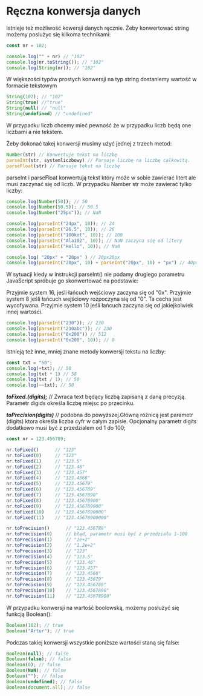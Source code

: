# Ręczna konwersja danych

Istnieje też możliwość kowersji danych ręcznie.
Żeby konwertować string możemy poslużyc się kilkoma technikami:

```js
const nr = 102;

console.log("" + nr) // "102"
console.log(nr.toString()); // "102"
console.log(String(nr)); // "102"
```

W większości typów prostych konwersji na typ string dostaniemy wartość w formacie tekstowym 

```js
String(102); // "102"
String(true) //"true"
String(null) // "null"
String(undefined) // "undefined"
```

W przypadku liczb chcemy mieć pewność że w przypadku liczb będą one liczbami a nie tekstem.

Żeby dokonać takej konwersji musimy użyć jednej z trzech metod:

```js
Number(str) // Konwertuje tekst na liczbę
parseInt(str, systemliczbowy) // Parsuje liczbę na liczbę calkowitą.
parseFloat(str) // Parsuje tekst na liczbę
```

parseInt i parseFloat konwertują tekst który może w sobie zawierać litert ale musi zaczynać się od liczb. W przypadku Namber str może zawierać tylko liczby:

```js
console.log(Number(50)); // 50
console.log(Number(50.5)); // 50.5 
console.log(Number("25px")); // NaN

console.log(parseInt("24px", 10)); // 24
console.log(parseInt("26.5", 10)); // 26
console.log(parseInt("100kot", 10)); // 100
console.log(parseInt("Ala102", 10)); // NaN zaczyna się od litery
console.log(parseInt("Hello", 10)); // NaN

console.log( "20px" + "20px" ) // 20px20px
console.log(parseInt("20px", 10) + parseInt("20px", 10) + "px") // 40px
```

W sytuacji kiedy w instrukcji parseInt() nie podamy drugiego parametru JavaScript spróbuje go skonwertować na podstawie:

Przyjmie system 16, jeśli łańcuch wejściowy zaczyna się od "0x".
Przyjmie system 8 jeśli łańcuch wejściowy rozpoczyna się od "0". Ta cecha jest wycofywana.
Przyjmie system 10 jeśli łańcuch zaczyna się od jakiejkolwiek innej wartości.

```js
console.log(parseInt("230")); // 230
console.log(parseInt("230abc")); // 230
console.log(parseInt("0x200")) // 512
console.log(parseInt("0x200", 10)); // 0
```

Istnieją też inne, mniej znane metody konwersji tekstu na liczby:

```js
const txt = "50";
console.log(+txt); // 50
console.log(txt * 1) // 50
console.log(txt / 1); // 50
console.log(~~txt); // 50
```

***toFixed.(digits);*** // Zwraca text będący liczbą zapisaną z daną precyzją.    Parametr digids określa liczbę miejsc po przecinku.

***toPrecision(digits)*** // podobna do powyższej.Główną różnicą jest parametr (digits) ktora określa liczba cyfr w całym zapisie. Opcjonalny parametr digits dodatkowo musi być z przedzialem od 1 do 100;

```js
const nr = 123.456789;

nr.toFixed()      // "123"
nr.toFixed(0)     // "123"
nr.toFixed(1)     // "123.5"
nr.toFixed(2)     // "123.46"
nr.toFixed(3)     // "123.457"
nr.toFixed(4)     // "123.4568"
nr.toFixed(5)     // "123.45679"
nr.toFixed(6)     // "123.456789"
nr.toFixed(7)     // "123.4567890"
nr.toFixed(8)     // "123.45678900"
nr.toFixed(9)     // "123.456789000"
nr.toFixed(10)    // "123.4567890000"
nr.toFixed(11)    // "123.45678900000"

nr.toPrecision()      // "123.456789"
nr.toPrecision(0)     // błąd, parametr musi być z przedziału 1-100
nr.toPrecision(1)     // "1e+2"
nr.toPrecision(2)     // "1.2e+2"
nr.toPrecision(3)     // "123"
nr.toPrecision(4)     // "123.5"
nr.toPrecision(5)     // "123.46"
nr.toPrecision(6)     // "123.457"
nr.toPrecision(7)     // "123.4568"
nr.toPrecision(8)     // "123.45679"
nr.toPrecision(9)     // "123.456789"
nr.toPrecision(10)    // "123.4567890"
nr.toPrecision(11)    // "123.45678900"
```

W przypadku konwersji na wartość boolowską, możemy posłużyć się funkcją Boolean():

```js
Boolean(102); // true
Boolean("Artur"); // true
```

Podczas takiej konwersji wszystkie poniższe wartości staną się false:

```js
Boolean(null); // false
Boolean(false); // false
Boolean(0); // false
Boolean(NaN); // false
Boolean(""); // false
Boolean(undefined); // false
Boolean(document.all); // false